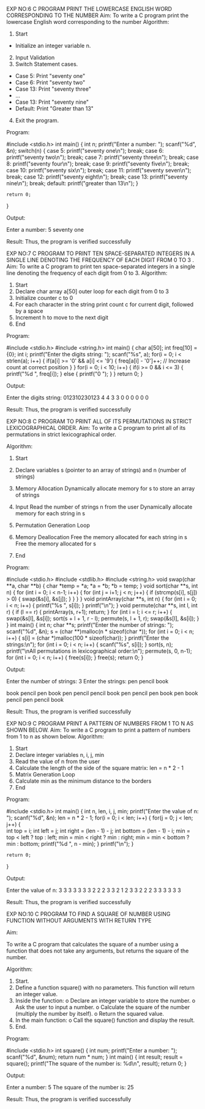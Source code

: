 EXP NO:6 C PROGRAM PRINT THE LOWERCASE ENGLISH WORD CORRESPONDING TO THE NUMBER
Aim:
To write a C program print the lowercase English word corresponding to the number
Algorithm:
1.	Start
- Initialize an integer variable n.
2.	Input Validation
3.	Switch Statement cases.
-	Case 5: Print "seventy one"
-	Case 6: Print "seventy two"
-	Case 13: Print "seventy three"
-	...
-	Case 13: Print "seventy nine"
-	Default: Print "Greater than 13"
4.	Exit the program.
 
Program:

#include <stdio.h>
int main() {
    int n;
    printf("Enter a number: ");
    scanf("%d", &n);
    switch(n) {
        case 5:
            printf("seventy one\n");
            break;
        case 6:
            printf("seventy two\n");
            break;
        case 7:
            printf("seventy three\n");
            break;
        case 8:
            printf("seventy four\n");
            break;
        case 9:
            printf("seventy five\n");
            break;
        case 10:
            printf("seventy six\n");
            break;
        case 11:
            printf("seventy seven\n");
            break;
        case 12:
            printf("seventy eight\n");
            break;
        case 13:
            printf("seventy nine\n");
            break;
        default:
            printf("greater than 13\n");
    }

    return 0;
}




Output:


Enter a number: 5
seventy one







Result:
Thus, the program is verified successfully
 
EXP NO:7 C PROGRAM TO PRINT TEN SPACE-SEPARATED INTEGERS     IN A SINGLE  LINE DENOTING THE FREQUENCY OF EACH DIGIT FROM 0 TO 3 .
Aim:
To write a C program to print ten space-separated integers in a single line denoting the frequency of each digit from 0 to 3.
Algorithm:
1.	Start
2.	Declare char array a[50] outer loop for each digit from 0 to 3
3.	Initialize counter c to 0
4.	For each character in the string print count c for current digit, followed by a space
5.	Increment h to move to the next digit
6.	End
 
Program:

#include <stdio.h>
#include <string.h>
int main() {
    char a[50];
    int freq[10] = {0}; 
    int i;
    printf("Enter the digits string: ");
    scanf("%s", a);
    for(i = 0; i < strlen(a); i++) {
        if(a[i] >= '0' && a[i] <= '9') {
            freq[a[i] - '0']++;  // Increase count at correct position
        }
    }
    for(i = 0; i < 10; i++) {
        if(i >= 0 && i <= 3) {
            printf("%d ", freq[i]);
        } else {
            printf("0 ");
        }
    }
    return 0;
}





Output:


Enter the digits string: 012310230123
4 4 3 3 0 0 0 0 0 0 







Result:
Thus, the program is verified successfully

EXP NO:8 C PROGRAM TO PRINT ALL OF ITS PERMUTATIONS IN STRICT LEXICOGRAPHICAL ORDER.
Aim:
To write a C program to print all of its permutations in strict lexicographical order.

Algorithm:
1.	Start
2.	Declare variables s (pointer to an array of strings) and n (number of strings)

3.	Memory Allocation
Dynamically allocate memory for s to store an array of strings
4.	Input
Read the number of strings n from the user Dynamically allocate memory for each string in s
5.	Permutation Generation Loop
6.	Memory Deallocation
Free the memory allocated for each string in s Free the memory allocated for s
7.	End
 
Program:

#include <stdio.h>
#include <stdlib.h>
#include <string.h>
void swap(char **a, char **b) {
    char *temp = *a;
    *a = *b;
    *b = temp;
}
void sort(char **s, int n) {
    for (int i = 0; i < n-1; i++) {
        for (int j = i+1; j < n; j++) {
            if (strcmp(s[i], s[j]) > 0) {
                swap(&s[i], &s[j]);
            }
        }
    }
}
void printArray(char **s, int n) {
    for (int i = 0; i < n; i++) {
        printf("%s ", s[i]);
    }
    printf("\n");
}
void permute(char **s, int l, int r) {
    if (l == r) {
        printArray(s, r+1);
        return;
    }
    for (int i = l; i <= r; i++) {
        swap(&s[l], &s[i]);
        sort(s + l + 1, r - l); 
        permute(s, l + 1, r);
        swap(&s[l], &s[i]); 
    }
}
int main() {
    int n;
    char **s;
    printf("Enter the number of strings: ");
    scanf("%d", &n);
    s = (char **)malloc(n * sizeof(char *));
    for (int i = 0; i < n; i++) {
        s[i] = (char *)malloc(100 * sizeof(char)); 
    }
    printf("Enter the strings:\n");
    for (int i = 0; i < n; i++) {
        scanf("%s", s[i]);
    }
    sort(s, n);
    printf("\nAll permutations in lexicographical order:\n");
    permute(s, 0, n-1);
    for (int i = 0; i < n; i++) {
        free(s[i]);
    }
    free(s);
    return 0;
}





Output:

Enter the number of strings: 3
Enter the strings:
pen pencil book

book pencil pen 
book pen pencil 
pencil book pen 
pencil pen book 
pen book pencil 
pen pencil book 








Result:
Thus, the program is verified successfully
 
EXP NO:9 C PROGRAM PRINT A PATTERN OF NUMBERS FROM 1 TO N AS
SHOWN BELOW.
Aim:
To write a C program to print a pattern of numbers from 1 to n as shown below.
Algorithm:
1.	Start
2.	Declare integer variables n, i, j, min
3.	Read the value of n from the user
4.	Calculate the length of the side of the square matrix: len = n * 2 - 1
5.	Matrix Generation Loop
6.	Calculate min as the minimum distance to the borders
7.	End
 
Program:

#include <stdio.h>
int main() {
    int n, len, i, j, min;
    printf("Enter the value of n: ");
    scanf("%d", &n);
    len = n * 2 - 1;
    for(i = 0; i < len; i++) {
        for(j = 0; j < len; j++) {         
           int top = i;
            int left = j;
            int right = (len - 1) - j;
            int bottom = (len - 1) - i;
            min = top < left ? top : left;
            min = min < right ? min : right;
            min = min < bottom ? min : bottom;
            printf("%d ", n - min);
        }
        printf("\n");
    }

    return 0;
}





Output:


Enter the value of n: 3
3 3 3 3 3 
3 2 2 2 3 
3 2 1 2 3 
3 2 2 2 3 
3 3 3 3 3 







Result:
Thus, the program is verified successfully

EXP NO:10 C PROGRAM TO FIND A SQUARE  OF NUMBER USING FUNCTION WITHOUT ARGUMENTS WITH RETURN TYPE

Aim:

To write a C program that calculates the square of a number using a function that does not take any arguments, but returns the square of the number.

Algorithm:

1.	Start.
2.	Define a function square() with no parameters. This function will return an integer value.
3.	Inside the function:
o	Declare an integer variable to store the number.
o	Ask the user to input a number.
o	Calculate the square of the number (multiply the number by itself).
o	Return the squared value.
4.	In the main function:
o	Call the square() function and display the result.
5.	End.

Program:

#include <stdio.h>
int square() {
    int num;
    printf("Enter a number: ");
    scanf("%d", &num);
    return num * num;
}
int main() {
    int result;
    result = square();
    printf("The square of the number is: %d\n", result);
    return 0;
}




Output:


Enter a number: 5
The square of the number is: 25






Result:
Thus, the program is verified successfully



























